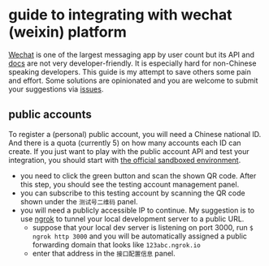 # guide to integrating with wechat (weixin) platform

[Wechat](http://www.wechat.com/en/) is one of the largest messaging app by user count but its API and [docs](https://mp.weixin.qq.com/) are not very developer-friendly. It is especially hard for non-Chinese speaking developers. This guide is my attempt to save others some pain and effort. Some solutions are opinionated and you are welcome to submit your suggestions via [issues](https://github.com/falcondai/wechat-nodejs-guide/issues).

## public accounts

To register a (personal) public account, you will need a Chinese national ID. And there is a quota (currently 5) on how many accounts each ID can create. If you just want to play with the public account API and test your integration, you should start with [the official sandboxed environment](http://mp.weixin.qq.com/debug/cgi-bin/sandbox?t=sandbox/login).

- you need to click the green button and scan the shown QR code. After this step, you should see the testing account management panel.
- you can subscribe to this testing account by scanning the QR code shown under the `测试号二维码` panel.
- you will need a publicly accessible IP to continue. My suggestion is to use [ngrok](ngrok.com) to tunnel your local development server to a public URL.
  - suppose that your local dev server is listening on port 3000, run `$ ngrok http 3000` and you will be automatically assigned a public forwarding domain that looks like `123abc.ngrok.io`
  - enter that address in the `接口配置信息` panel.
